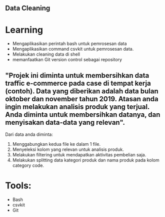 ## Data Cleaning

# Learning
- Mengaplikasikan perintah bash untuk pemrosesan data
- Mengaplikasikan command csvkit untuk pemrosesan data.
- Melakukan cleaning data di shell
- memanfaatkan Git version control sebagai repository

## "Projek ini diminta untuk membersihkan data traffic e-commerce pada case di tempat kerja (contoh). Data yang diberikan adalah data bulan oktober dan november tahun 2019. Atasan anda ingin melakukan analisis produk yang terjual. Anda diminta untuk membersihkan datanya, dan menyisakan data-data yang relevan".
Dari data anda diminta:
1. Menggabungkan kedua file ke dalam 1 file.
2. Menyeleksi kolom yang relevan untuk analisis produk.
3. Melakukan filtering untuk mendapatkan aktivitas pembelian saja.
4. Melakukan splitting data kategori produk dan nama produk pada kolom category code.

# Tools:
- Bash
- csvkit
- Git
